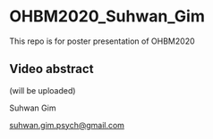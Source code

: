 # OHBM2020_Suhwan_Gim
This repo is for poster presentation of OHBM2020

## Video abstract 
(will be uploaded)


Suhwan Gim 

suhwan.gim.psych@gmail.com 
